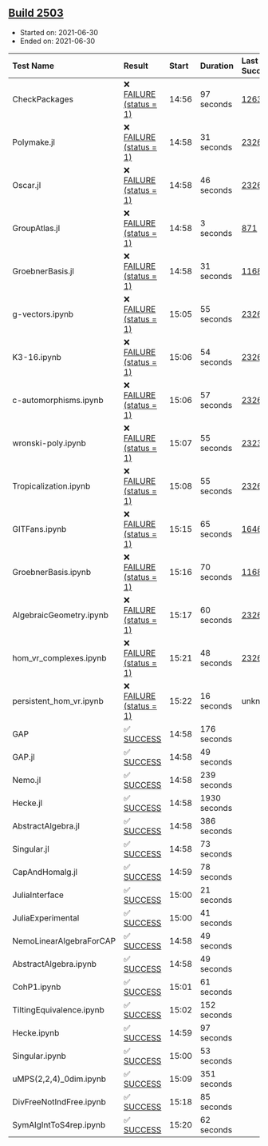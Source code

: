 ## [Build 2503](https://oscarci.mathematik.uni-kl.de/job/oscar-stable/2503/)

* Started on: 2021-06-30
* Ended on: 2021-06-30

| Test Name    | Result | Start | Duration | Last Success | First Failure |
|:-------------|:-------|:------|:---------|:-------------|:--------------|
| CheckPackages | ❌ [FAILURE (status = 1)](https://oscarci.mathematik.uni-kl.de/job/oscar-stable/2503/artifact/logs/build-2503/CheckPackages.log) | 14:56 | 97 seconds | [1263](https://oscarci.mathematik.uni-kl.de/job/oscar-stable/1263/) | [1264](https://oscarci.mathematik.uni-kl.de/job/oscar-stable/1264/) |
| Polymake.jl | ❌ [FAILURE (status = 1)](https://oscarci.mathematik.uni-kl.de/job/oscar-stable/2503/artifact/logs/build-2503/Polymake.jl.log) | 14:58 | 31 seconds | [2326](https://oscarci.mathematik.uni-kl.de/job/oscar-stable/2326/) | [2327](https://oscarci.mathematik.uni-kl.de/job/oscar-stable/2327/) |
| Oscar.jl | ❌ [FAILURE (status = 1)](https://oscarci.mathematik.uni-kl.de/job/oscar-stable/2503/artifact/logs/build-2503/Oscar.jl.log) | 14:58 | 46 seconds | [2326](https://oscarci.mathematik.uni-kl.de/job/oscar-stable/2326/) | [2327](https://oscarci.mathematik.uni-kl.de/job/oscar-stable/2327/) |
| GroupAtlas.jl | ❌ [FAILURE (status = 1)](https://oscarci.mathematik.uni-kl.de/job/oscar-stable/2503/artifact/logs/build-2503/GroupAtlas.jl.log) | 14:58 | 3 seconds | [871](https://oscarci.mathematik.uni-kl.de/job/oscar-stable/871/) | [872](https://oscarci.mathematik.uni-kl.de/job/oscar-stable/872/) |
| GroebnerBasis.jl | ❌ [FAILURE (status = 1)](https://oscarci.mathematik.uni-kl.de/job/oscar-stable/2503/artifact/logs/build-2503/GroebnerBasis.jl.log) | 14:58 | 31 seconds | [1168](https://oscarci.mathematik.uni-kl.de/job/oscar-stable/1168/) | [1169](https://oscarci.mathematik.uni-kl.de/job/oscar-stable/1169/) |
| g-vectors.ipynb | ❌ [FAILURE (status = 1)](https://oscarci.mathematik.uni-kl.de/job/oscar-stable/2503/artifact/logs/build-2503/g-vectors.ipynb.log) | 15:05 | 55 seconds | [2326](https://oscarci.mathematik.uni-kl.de/job/oscar-stable/2326/) | [2327](https://oscarci.mathematik.uni-kl.de/job/oscar-stable/2327/) |
| K3-16.ipynb | ❌ [FAILURE (status = 1)](https://oscarci.mathematik.uni-kl.de/job/oscar-stable/2503/artifact/logs/build-2503/K3-16.ipynb.log) | 15:06 | 54 seconds | [2326](https://oscarci.mathematik.uni-kl.de/job/oscar-stable/2326/) | [2327](https://oscarci.mathematik.uni-kl.de/job/oscar-stable/2327/) |
| c-automorphisms.ipynb | ❌ [FAILURE (status = 1)](https://oscarci.mathematik.uni-kl.de/job/oscar-stable/2503/artifact/logs/build-2503/c-automorphisms.ipynb.log) | 15:06 | 57 seconds | [2326](https://oscarci.mathematik.uni-kl.de/job/oscar-stable/2326/) | [2327](https://oscarci.mathematik.uni-kl.de/job/oscar-stable/2327/) |
| wronski-poly.ipynb | ❌ [FAILURE (status = 1)](https://oscarci.mathematik.uni-kl.de/job/oscar-stable/2503/artifact/logs/build-2503/wronski-poly.ipynb.log) | 15:07 | 55 seconds | [2323](https://oscarci.mathematik.uni-kl.de/job/oscar-stable/2323/) | [2324](https://oscarci.mathematik.uni-kl.de/job/oscar-stable/2324/) |
| Tropicalization.ipynb | ❌ [FAILURE (status = 1)](https://oscarci.mathematik.uni-kl.de/job/oscar-stable/2503/artifact/logs/build-2503/Tropicalization.ipynb.log) | 15:08 | 55 seconds | [2326](https://oscarci.mathematik.uni-kl.de/job/oscar-stable/2326/) | [2327](https://oscarci.mathematik.uni-kl.de/job/oscar-stable/2327/) |
| GITFans.ipynb | ❌ [FAILURE (status = 1)](https://oscarci.mathematik.uni-kl.de/job/oscar-stable/2503/artifact/logs/build-2503/GITFans.ipynb.log) | 15:15 | 65 seconds | [1646](https://oscarci.mathematik.uni-kl.de/job/oscar-stable/1646/) | [1647](https://oscarci.mathematik.uni-kl.de/job/oscar-stable/1647/) |
| GroebnerBasis.ipynb | ❌ [FAILURE (status = 1)](https://oscarci.mathematik.uni-kl.de/job/oscar-stable/2503/artifact/logs/build-2503/GroebnerBasis.ipynb.log) | 15:16 | 70 seconds | [1168](https://oscarci.mathematik.uni-kl.de/job/oscar-stable/1168/) | [1169](https://oscarci.mathematik.uni-kl.de/job/oscar-stable/1169/) |
| AlgebraicGeometry.ipynb | ❌ [FAILURE (status = 1)](https://oscarci.mathematik.uni-kl.de/job/oscar-stable/2503/artifact/logs/build-2503/AlgebraicGeometry.ipynb.log) | 15:17 | 60 seconds | [2326](https://oscarci.mathematik.uni-kl.de/job/oscar-stable/2326/) | [2327](https://oscarci.mathematik.uni-kl.de/job/oscar-stable/2327/) |
| hom_vr_complexes.ipynb | ❌ [FAILURE (status = 1)](https://oscarci.mathematik.uni-kl.de/job/oscar-stable/2503/artifact/logs/build-2503/hom_vr_complexes.ipynb.log) | 15:21 | 48 seconds | [2326](https://oscarci.mathematik.uni-kl.de/job/oscar-stable/2326/) | [2327](https://oscarci.mathematik.uni-kl.de/job/oscar-stable/2327/) |
| persistent_hom_vr.ipynb | ❌ [FAILURE (status = 1)](https://oscarci.mathematik.uni-kl.de/job/oscar-stable/2503/artifact/logs/build-2503/persistent_hom_vr.ipynb.log) | 15:22 | 16 seconds | unknown | unknown |
| GAP | ✅ [SUCCESS](https://oscarci.mathematik.uni-kl.de/job/oscar-stable/2503/artifact/logs/build-2503/GAP.log) | 14:58 | 176 seconds |  |  |
| GAP.jl | ✅ [SUCCESS](https://oscarci.mathematik.uni-kl.de/job/oscar-stable/2503/artifact/logs/build-2503/GAP.jl.log) | 14:58 | 49 seconds |  |  |
| Nemo.jl | ✅ [SUCCESS](https://oscarci.mathematik.uni-kl.de/job/oscar-stable/2503/artifact/logs/build-2503/Nemo.jl.log) | 14:58 | 239 seconds |  |  |
| Hecke.jl | ✅ [SUCCESS](https://oscarci.mathematik.uni-kl.de/job/oscar-stable/2503/artifact/logs/build-2503/Hecke.jl.log) | 14:58 | 1930 seconds |  |  |
| AbstractAlgebra.jl | ✅ [SUCCESS](https://oscarci.mathematik.uni-kl.de/job/oscar-stable/2503/artifact/logs/build-2503/AbstractAlgebra.jl.log) | 14:58 | 386 seconds |  |  |
| Singular.jl | ✅ [SUCCESS](https://oscarci.mathematik.uni-kl.de/job/oscar-stable/2503/artifact/logs/build-2503/Singular.jl.log) | 14:58 | 73 seconds |  |  |
| CapAndHomalg.jl | ✅ [SUCCESS](https://oscarci.mathematik.uni-kl.de/job/oscar-stable/2503/artifact/logs/build-2503/CapAndHomalg.jl.log) | 14:59 | 78 seconds |  |  |
| JuliaInterface | ✅ [SUCCESS](https://oscarci.mathematik.uni-kl.de/job/oscar-stable/2503/artifact/logs/build-2503/JuliaInterface.log) | 15:00 | 21 seconds |  |  |
| JuliaExperimental | ✅ [SUCCESS](https://oscarci.mathematik.uni-kl.de/job/oscar-stable/2503/artifact/logs/build-2503/JuliaExperimental.log) | 15:00 | 41 seconds |  |  |
| NemoLinearAlgebraForCAP | ✅ [SUCCESS](https://oscarci.mathematik.uni-kl.de/job/oscar-stable/2503/artifact/logs/build-2503/NemoLinearAlgebraForCAP.log) | 14:58 | 49 seconds |  |  |
| AbstractAlgebra.ipynb | ✅ [SUCCESS](https://oscarci.mathematik.uni-kl.de/job/oscar-stable/2503/artifact/logs/build-2503/AbstractAlgebra.ipynb.log) | 14:58 | 49 seconds |  |  |
| CohP1.ipynb | ✅ [SUCCESS](https://oscarci.mathematik.uni-kl.de/job/oscar-stable/2503/artifact/logs/build-2503/CohP1.ipynb.log) | 15:01 | 61 seconds |  |  |
| TiltingEquivalence.ipynb | ✅ [SUCCESS](https://oscarci.mathematik.uni-kl.de/job/oscar-stable/2503/artifact/logs/build-2503/TiltingEquivalence.ipynb.log) | 15:02 | 152 seconds |  |  |
| Hecke.ipynb | ✅ [SUCCESS](https://oscarci.mathematik.uni-kl.de/job/oscar-stable/2503/artifact/logs/build-2503/Hecke.ipynb.log) | 14:59 | 97 seconds |  |  |
| Singular.ipynb | ✅ [SUCCESS](https://oscarci.mathematik.uni-kl.de/job/oscar-stable/2503/artifact/logs/build-2503/Singular.ipynb.log) | 15:00 | 53 seconds |  |  |
| uMPS(2,2,4)_0dim.ipynb | ✅ [SUCCESS](https://oscarci.mathematik.uni-kl.de/job/oscar-stable/2503/artifact/logs/build-2503/uMPS-2-2-4-_0dim.ipynb.log) | 15:09 | 351 seconds |  |  |
| DivFreeNotIndFree.ipynb | ✅ [SUCCESS](https://oscarci.mathematik.uni-kl.de/job/oscar-stable/2503/artifact/logs/build-2503/DivFreeNotIndFree.ipynb.log) | 15:18 | 85 seconds |  |  |
| SymAlgIntToS4rep.ipynb | ✅ [SUCCESS](https://oscarci.mathematik.uni-kl.de/job/oscar-stable/2503/artifact/logs/build-2503/SymAlgIntToS4rep.ipynb.log) | 15:20 | 62 seconds |  |  |
